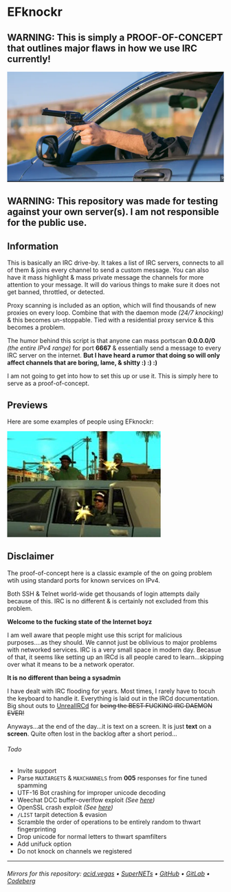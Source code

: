 # EFknockr

## WARNING: This is simply a PROOF-OF-CONCEPT that outlines major flaws in how we use IRC currently!

![](.screens/gun.png)

## WARNING: This repository was made for testing against your own server(s). I am not responsible for the public use.

## Information
This is basically an IRC drive-by. It takes a list of IRC servers, connects to all of them & joins every channel to send a custom message. You can also have it mass highlight & mass private message the channels for more attention to your message. It will do various things to make sure it does not get banned, throttled, or detected.

Proxy scanning is included as an option, which will find thousands of new proxies on every loop. Combine that with the daemon mode *(24/7 knocking)* & this becomes un-stoppable. Tied with a residential proxy service & this becomes a problem.

The humor behind this script is that anyone can mass portscan **0.0.0.0/0** *(the entire IPv4 range)* for port **6667** & essentially send a message to every IRC server on the internet. **But I have heard a rumor that doing so will only affect channels that are boring, lame, & shitty :) :) :)**

I am not going to get into how to set this up or use it. This is simply here to serve as a proof-of-concept.

## Previews
Here are some examples of people using EFknockr:

![](.screens/driveby.png)

## Disclaimer
The proof-of-concept here is a classic example of the on going problem wtih using standard ports for known services on IPv4.

Both SSH & Telnet world-wide get thousands of login attempts daily because of this. IRC is no different & is certainly not excluded from this problem.

**Welcome to the fucking state of the Internet boyz**

I am well aware that people might use this script for malicious purposes....as they should. We cannot just be oblivious to major problems with networked services. IRC is a very small space in modern day. Becasue of that, it seems like setting up an IRCd is all people cared to learn...skipping over what it means to be a network operator.

**It is no different than being a sysadmin**

I have dealt with IRC flooding for years. Most times, I rarely have to tocuh the keyboard to handle it. Everything is laid out in the IRCd documentation. Big shout outs to [UnrealIRCd](https://www.unrealircd.org/) for ~~being the BEST FUCKING IRC DAEMON EVER!~~

Anyways...at the end of the day...it is text on a screen. It is just **text** on a **screen**. Quite often lost in the backlog after a short period...

###### Todo
* Invite support
* Parse `MAXTARGETS` & `MAXCHANNELS` from **005** responses for fine tuned spamming
* UTF-16 Bot crashing for improper unicode decoding
* Weechat DCC buffer-overlfow exploit *(See [here](https://cve.mitre.org/cgi-bin/cvename.cgi?name=CVE-2017-8073))*
* OpenSSL crash exploit *(See [here](https://forums.unrealircd.org/viewtopic.php?f=1&t=9085))*
* `/LIST` tarpit detection & evasion
* Scramble the order of operations to be entirely random to thwart fingerprinting
* Drop unicode for normal letters to thwart spamfilters
* Add unifuck option
* Do not knock on channels we registered

___

###### Mirrors for this repository: [acid.vegas](https://git.acid.vegas/efknockr) • [SuperNETs](https://git.supernets.org/acidvegas/efknockr) • [GitHub](https://github.com/acidvegas/efknockr) • [GitLab](https://gitlab.com/acidvegas/efknockr) • [Codeberg](https://codeberg.org/acidvegas/efknockr)
